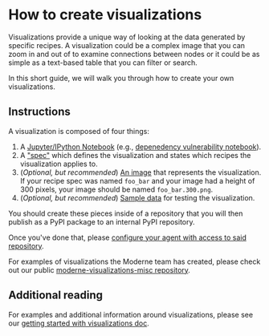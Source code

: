 # How to create visualizations

Visualizations provide a unique way of looking at the data generated by specific recipes. A visualization could be a complex image that you can zoom in and out of to examine connections between nodes or it could be as simple as a text-based table that you can filter or search.

In this short guide, we will walk you through how to create your own visualizations.

## Instructions

A visualization is composed of four things:

1. A [Jupyter/IPython Notebook](https://ipython.org/notebook.html) (e.g., [depenedency vulnerability notebook](https://github.com/moderneinc/moderne-visualizations-misc/blob/main/moderne_visualizations_misc/dependency_vulnerabilities.ipynb)).
2. A ["spec"](https://github.com/moderneinc/moderne-visualizations-misc/blob/main/moderne_visualizations_misc/specs/dependency_vulnerabilities.yml) which defines the visualization and states which recipes the visualization applies to.
3. (_Optional, but recommended_) [An image](https://github.com/moderneinc/moderne-visualizations-misc/blob/main/moderne_visualizations_misc/images/dependency_vulnerabilities.300.png) that represents the visualization. If your recipe spec was named `foo_bar` and your image had a height of 300 pixels, your image should be named `foo_bar.300.png`.
4. (_Optional, but recommended_) [Sample data](https://github.com/moderneinc/moderne-visualizations-misc/blob/main/samples/dependency_vulnerabilities.csv) for testing the visualization.

You should create these pieces inside of a repository that you will then publish as a PyPI package to an internal PyPI repository.

Once you've done that, please [configure your agent with access to said repository](/administrator-documentation/moderne-platform/how-to-guides/agent-configuration/configure-an-agent-with-pypi-access-visualizations.md).

For examples of visualizations the Moderne team has created, please check out our public [moderne-visualizations-misc repository](https://github.com/moderneinc/moderne-visualizations-misc).

## Additional reading

For examples and additional information around visualizations, please see our [getting started with visualizations doc](/user-documentation/moderne-platform/getting-started/visualizations.md).